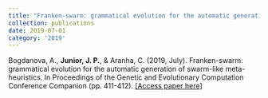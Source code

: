 ```yaml
---
title: "Franken-swarm: grammatical evolution for the automatic generation of swarm-like meta-heuristics"
collection: publications
date: 2019-07-01
category: '2019'
---
```

Bogdanova, A., **Junior, J. P.**, & Aranha, C. (2019, July). Franken-swarm: grammatical evolution for the automatic generation of swarm-like meta-heuristics. In Proceedings of the Genetic and Evolutionary Computation Conference Companion (pp. 411-412). [[Access paper here]](https://dl.acm.org/doi/abs/10.1145/3319619.3321902)